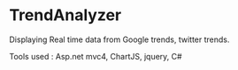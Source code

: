 TrendAnalyzer
=============

Displaying Real time data from Google trends, twitter trends.  

Tools used : Asp.net mvc4, ChartJS, jquery, C#

